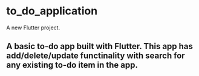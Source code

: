 # to_do_application

A new Flutter project.

## A basic to-do app built with Flutter. This app has add/delete/update functinality with search for any existing to-do item in the app.
